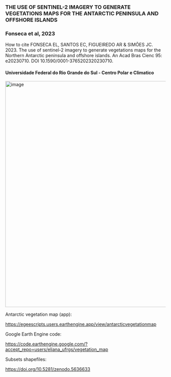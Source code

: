 ### THE USE OF SENTINEL-2 IMAGERY TO GENERATE VEGETATIONS MAPS FOR THE ANTARCTIC PENINSULA AND OFFSHORE ISLANDS
### Fonseca et al, 2023

How to cite
FONSECA EL, SANTOS EC, FIGUEIREDO AR & SIMÕES JC. 2023. The use
of sentinel-2 imagery to generate vegetations maps for the Northern
Antarctic peninsula and offshore islands. An Acad Bras Cienc 95:
e20230710. DOI 10.1590/0001-3765202320230710.





#### Universidade Federal do Rio Grande do Sul - Centro Polar e Climatico
<img width="709" alt="image" src="https://github.com/elianafonseca/antarctic_vegetation_map/assets/85770141/868114db-d33e-440f-ae99-67d82768cf90">


Antarctic vegetation map (app):

https://egeescripts.users.earthengine.app/view/antarcticvegetationmap

Google Earth Engine code:

https://code.earthengine.google.com/?accept_repo=users/eliana_ufrgs/vegetation_map

Subsets shapefiles:

https://doi.org/10.5281/zenodo.5636633
